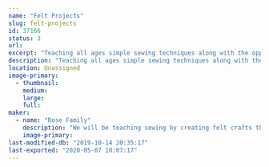 ```yaml
---
name: "Felt Projects"
slug: felt-projects
id: 37166
status: 3
url: 
excerpt: "Teaching all ages simple sewing techniques along with the opportunity to try more advanced needle felting. The experience is comprised of having the participant sew a felt craft project under the guidance of the Rose family."
description: "Teaching all ages simple sewing techniques along with the opportunity to try more advanced needle felting. The experience is comprised of having the participant sew a felt craft project under the guidance of the Rose family. If the participants prefer, they can purchase and take the felt kits home to complete."
location: Unassigned
image-primary:
  - thumbnail: 
    medium: 
    large: 
    full: 
maker:
  - name: "Rose Family"
    description: "We will be teaching sewing by creating felt crafts that we will sell at the event. We will also be teach needle felting."
    image-primary: 
last-modified-db: "2019-10-14 20:35:17"
last-exported: "2020-05-07 10:07:17"
---
```

